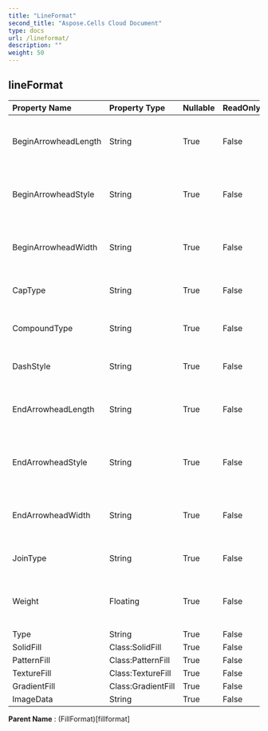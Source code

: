 ```yaml
---
title: "LineFormat"
second_title: "Aspose.Cells Cloud Document"
type: docs
url: /lineformat/
description: ""
weight: 50
---
```


## **lineFormat**

 

| Property Name | Property Type | Nullable |  ReadOnly | DefaultValue | Description | 
| :- | :- | :- |:- |  :- | :- |
| BeginArrowheadLength | String | True |  False |  | Gets and sets the begin arrow length type of the line. |  
| BeginArrowheadStyle | String | True |  False |  | Gets and sets the begin arrow type of the line. |  
| BeginArrowheadWidth | String | True |  False |  | Gets and sets the begin arrow width type of the line. |  
| CapType | String | True |  False |  | Specifies the ending caps. |  
| CompoundType | String | True |  False |  | Specifies the line compound type. |  
| DashStyle | String | True |  False |  | Specifies the line dash type. |  
| EndArrowheadLength | String | True |  False |  | Gets and sets the end arrow length type of the line. |  
| EndArrowheadStyle | String | True |  False |  | Gets and sets the end arrow type of the line. |  
| EndArrowheadWidth | String | True |  False |  | Gets and sets the end arrow width type of the line. |  
| JoinType | String | True |  False |  | Specifies the line join type. |  
| Weight | Floating | True |  False |  | Gets or sets the weight of the line in unit of points. |  
| Type | String | True |  False |  |  |  
| SolidFill | Class:SolidFill | True |  False |  |  |  
| PatternFill | Class:PatternFill | True |  False |  |  |  
| TextureFill | Class:TextureFill | True |  False |  |  |  
| GradientFill | Class:GradientFill | True |  False |  |  |  
| ImageData | String | True |  False |  |  |  

**Parent Name** : (FillFormat)[fillformat]

